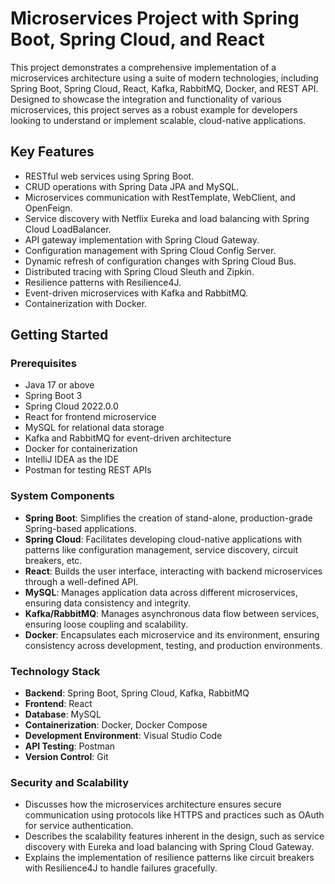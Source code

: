 # Microservices Project with Spring Boot, Spring Cloud, and React

This project demonstrates a comprehensive implementation of a microservices architecture using a suite of modern technologies, including Spring Boot, Spring Cloud, React, Kafka, RabbitMQ, Docker, and REST API. Designed to showcase the integration and functionality of various microservices, this project serves as a robust example for developers looking to understand or implement scalable, cloud-native applications.

## Key Features

- RESTful web services using Spring Boot.
- CRUD operations with Spring Data JPA and MySQL.
- Microservices communication with RestTemplate, WebClient, and OpenFeign.
- Service discovery with Netflix Eureka and load balancing with Spring Cloud LoadBalancer.
- API gateway implementation with Spring Cloud Gateway.
- Configuration management with Spring Cloud Config Server.
- Dynamic refresh of configuration changes with Spring Cloud Bus.
- Distributed tracing with Spring Cloud Sleuth and Zipkin.
- Resilience patterns with Resilience4J.
- Event-driven microservices with Kafka and RabbitMQ.
- Containerization with Docker.

## Getting Started

### Prerequisites

- Java 17 or above
- Spring Boot 3
- Spring Cloud 2022.0.0
- React for frontend microservice
- MySQL for relational data storage
- Kafka and RabbitMQ for event-driven architecture
- Docker for containerization
- IntelliJ IDEA as the IDE
- Postman for testing REST APIs

### System Components

- **Spring Boot**: Simplifies the creation of stand-alone, production-grade Spring-based applications.
- **Spring Cloud**: Facilitates developing cloud-native applications with patterns like configuration management, service discovery, circuit breakers, etc.
- **React**: Builds the user interface, interacting with backend microservices through a well-defined API.
- **MySQL**: Manages application data across different microservices, ensuring data consistency and integrity.
- **Kafka/RabbitMQ**: Manages asynchronous data flow between services, ensuring loose coupling and scalability.
- **Docker**: Encapsulates each microservice and its environment, ensuring consistency across development, testing, and production environments.

### Technology Stack

- **Backend**: Spring Boot, Spring Cloud, Kafka, RabbitMQ
- **Frontend**: React
- **Database**: MySQL
- **Containerization**: Docker, Docker Compose
- **Development Environment**: Visual Studio Code
- **API Testing**: Postman
- **Version Control**: Git

### Security and Scalability

- Discusses how the microservices architecture ensures secure communication using protocols like HTTPS and practices such as OAuth for service authentication.
- Describes the scalability features inherent in the design, such as service discovery with Eureka and load balancing with Spring Cloud Gateway.
- Explains the implementation of resilience patterns like circuit breakers with Resilience4J to handle failures gracefully.

